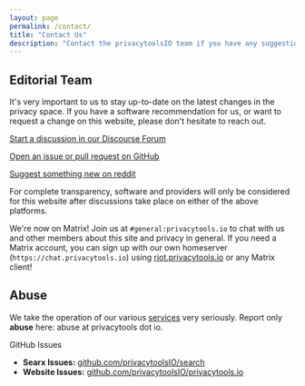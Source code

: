 ```yaml
---
layout: page
permalink: /contact/
title: "Contact Us"
description: "Contact the privacytoolsIO team if you have any suggestions or are experiencing any issues."
---
```


## Editorial Team

It's very important to us to stay up-to-date on the latest changes in the privacy space. If you have a software recommendation for us, or want to request a change on this website, please don't hesitate to reach out.

[<i class="fab fa-discourse fa-lg fa-fw"></i> Start a discussion in our Discourse Forum](https://forum.privacytools.io/)

[<i class="fab fa-github fa-lg fa-fw"></i> Open an issue or pull request on GitHub](https://github.com/privacytoolsIO/privacytools.io/issues)

[<i class="fab fa-reddit fa-lg fa-fw"></i> Suggest something new on reddit](https://www.reddit.com/r/privacytoolsIO/)

For complete transparency, software and providers will only be considered for this website after discussions take place on either of the above platforms.

We're now on Matrix! Join us at `#general:privacytools.io` to chat with us and other members about this site and privacy in general. If you need a Matrix account, you can sign up with our own homeserver (`https://chat.privacytools.io`) using [riot.privacytools.io](https://riot.privacytools.io/) or any Matrix client!

## Abuse

We take the operation of our various [services](/services/) very seriously. Report only <strong>abuse</strong> here: abuse at privacytools dot io.

<div class="row">
  <div class="col-12">
    <div class="card mb-4">
      <div class="card-header">
        GitHub Issues
      </div>
      <ul class="list-group list-group-flush">
        <li class="list-group-item"><strong>Searx Issues:</strong> <a href="https://github.com/privacytoolsIO/search">github.com/privacytoolsIO/search</a></li>
        <li class="list-group-item"><strong>Website Issues:</strong> <a href="https://github.com/privacytoolsIO/privacytools.io">github.com/privacytoolsIO/privacytools.io</a></li>
      </ul>
    </div>
  </div>
</div>
